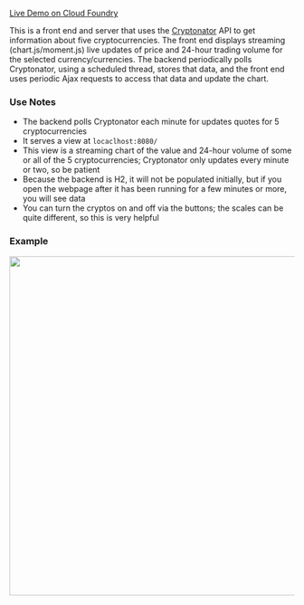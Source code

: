 
<a href="https://gatescrypto.cfapps.io/">Live Demo on Cloud Foundry</a>
<br>

This is a front end and server that uses the [Cryptonator](https://www.cryptonator.com/api/) API to get information about five cryptocurrencies. The front end displays streaming (chart.js/moment.js) live updates of price and 24-hour trading volume for the selected currency/currencies. The backend periodically polls Cryptonator, using a scheduled thread, stores that data, and the front end uses periodic Ajax requests to access that data and update the chart.

### Use Notes
* The backend polls Cryptonator each minute for updates quotes for 5 cryptocurrencies
* It serves a view at `locaclhost:8080/`
* This view is a streaming chart of the value and 24-hour volume of some or all of the 5 cryptocurrencies; Cryptonator only updates every minute or two, so be patient
* Because the backend is H2, it will not be populated initially, but if you open the webpage after it has been running for a few minutes or more, you will see data
* You can turn the cryptos on and off via the buttons; the scales can be quite different, so this is very helpful

### Example
<img src="crypto.gif" width="600px">

